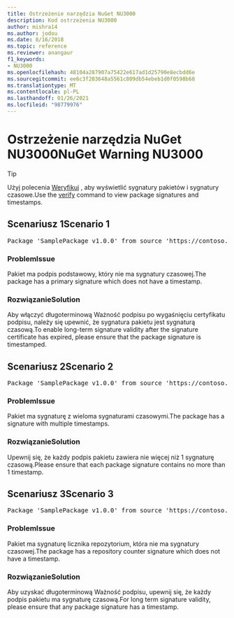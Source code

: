 ```yaml
---
title: Ostrzeżenie narzędzia NuGet NU3000
description: Kod ostrzeżenia NU3000
author: mishra14
ms.author: jodou
ms.date: 8/16/2018
ms.topic: reference
ms.reviewer: anangaur
f1_keywords:
- NU3000
ms.openlocfilehash: 48104a287907a75422e617ad1d25790e8ecbdd6e
ms.sourcegitcommit: ee6c3f203648a5561c809db54ebeb1d0f0598b68
ms.translationtype: MT
ms.contentlocale: pl-PL
ms.lasthandoff: 01/26/2021
ms.locfileid: "98779976"
---
```

# <a name="nuget-warning-nu3000"></a><span data-ttu-id="ac861-103">Ostrzeżenie narzędzia NuGet NU3000</span><span class="sxs-lookup"><span data-stu-id="ac861-103">NuGet Warning NU3000</span></span>

> [!Tip]
> <span data-ttu-id="ac861-104">Użyj polecenia [Weryfikuj](../cli-reference/cli-ref-verify.md) , aby wyświetlić sygnatury pakietów i sygnatury czasowe.</span><span class="sxs-lookup"><span data-stu-id="ac861-104">Use the [verify](../cli-reference/cli-ref-verify.md) command to view package signatures and timestamps.</span></span>

## <a name="scenario-1"></a><span data-ttu-id="ac861-105">Scenariusz 1</span><span class="sxs-lookup"><span data-stu-id="ac861-105">Scenario 1</span></span>

<pre>Package 'SamplePackage v1.0.0' from source 'https://contoso.com/index.json': The primary signature does not have a timestamp.</pre>

### <a name="issue"></a><span data-ttu-id="ac861-106">Problem</span><span class="sxs-lookup"><span data-stu-id="ac861-106">Issue</span></span>

<span data-ttu-id="ac861-107">Pakiet ma podpis podstawowy, który nie ma sygnatury czasowej.</span><span class="sxs-lookup"><span data-stu-id="ac861-107">The package has a primary signature which does not have a timestamp.</span></span>


### <a name="solution"></a><span data-ttu-id="ac861-108">Rozwiązanie</span><span class="sxs-lookup"><span data-stu-id="ac861-108">Solution</span></span>

<span data-ttu-id="ac861-109">Aby włączyć długoterminową Ważność podpisu po wygaśnięciu certyfikatu podpisu, należy się upewnić, że sygnatura pakietu jest sygnaturą czasową.</span><span class="sxs-lookup"><span data-stu-id="ac861-109">To enable long-term signature validity after the signature certificate has expired, please ensure that the package signature is timestamped.</span></span>



## <a name="scenario-2"></a><span data-ttu-id="ac861-110">Scenariusz 2</span><span class="sxs-lookup"><span data-stu-id="ac861-110">Scenario 2</span></span>

<pre>Package 'SamplePackage v1.0.0' from source 'https://contoso.com/index.json': Multiple timestamps are not accepted.</pre>

### <a name="issue"></a><span data-ttu-id="ac861-111">Problem</span><span class="sxs-lookup"><span data-stu-id="ac861-111">Issue</span></span>

<span data-ttu-id="ac861-112">Pakiet ma sygnaturę z wieloma sygnaturami czasowymi.</span><span class="sxs-lookup"><span data-stu-id="ac861-112">The package has a signature with multiple timestamps.</span></span>


### <a name="solution"></a><span data-ttu-id="ac861-113">Rozwiązanie</span><span class="sxs-lookup"><span data-stu-id="ac861-113">Solution</span></span>

<span data-ttu-id="ac861-114">Upewnij się, że każdy podpis pakietu zawiera nie więcej niż 1 sygnaturę czasową.</span><span class="sxs-lookup"><span data-stu-id="ac861-114">Please ensure that each package signature contains no more than 1 timestamp.</span></span>



## <a name="scenario-3"></a><span data-ttu-id="ac861-115">Scenariusz 3</span><span class="sxs-lookup"><span data-stu-id="ac861-115">Scenario 3</span></span>

<pre>Package 'SamplePackage v1.0.0' from source 'https://contoso.com/index.json': The repository countersignature does not have a timestamp.</pre>

### <a name="issue"></a><span data-ttu-id="ac861-116">Problem</span><span class="sxs-lookup"><span data-stu-id="ac861-116">Issue</span></span>

<span data-ttu-id="ac861-117">Pakiet ma sygnaturę licznika repozytorium, która nie ma sygnatury czasowej.</span><span class="sxs-lookup"><span data-stu-id="ac861-117">The package has a repository counter signature which does not have a timestamp.</span></span>


### <a name="solution"></a><span data-ttu-id="ac861-118">Rozwiązanie</span><span class="sxs-lookup"><span data-stu-id="ac861-118">Solution</span></span>

<span data-ttu-id="ac861-119">Aby uzyskać długoterminową Ważność podpisu, upewnij się, że każdy podpis pakietu ma sygnaturę czasową.</span><span class="sxs-lookup"><span data-stu-id="ac861-119">For long term signature validity, please ensure that any package signature has a timestamp.</span></span>


